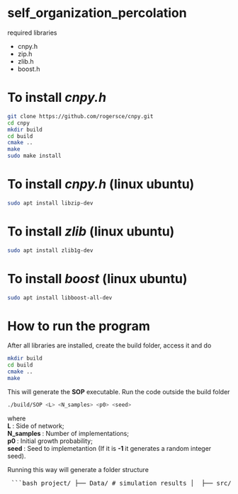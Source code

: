 # self_organization_percolation

required libraries

* cnpy.h
* zip.h
* zlib.h
* boost.h

# To install *cnpy.h*

```bash
git clone https://github.com/rogersce/cnpy.git
cd cnpy
mkdir build
cd build
cmake ..
make
sudo make install
```

# To install *cnpy.h* (linux ubuntu)
```bash
sudo apt install libzip-dev
```

# To install *zlib* (linux ubuntu)
```bash
sudo apt install zlib1g-dev
```

# To install *boost* (linux ubuntu)
```bash
sudo apt install libboost-all-dev
```

# How to run the program
After all libraries are installed, create the build folder, access it and do

```bash
mkdir build
cd build
cmake ..
make
```

This will generate the <b>SOP</b> executable. Run the code outside the build folder

```bash
./build/SOP <L> <N_samples> <p0> <seed>
```
where  
<b> L </b>: Side of network;  
<b> N_samples </b>: Number of implementations;  
<b> p0 </b>: Initial growth probability;  
<b> seed </b>: Seed to implemetantion (If it is <b> -1 </b> it generates a random integer seed).

Running this way will generate a folder structure

<pre> ```bash project/ ├── Data/ # simulation results │  ├── src/ │ ├── build/ ├── CMakeLists.txt ├── jupyter └── README.md ``` </pre>

